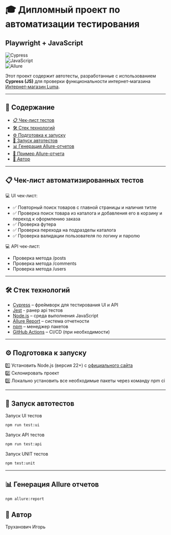 # 🎓 Дипломный проект по автоматизации тестирования 
## **Playwright + JavaScript**  

![Cypress](https://img.shields.io/badge/Framework-Cypress-green)  
![JavaScript](https://img.shields.io/badge/Language-JavaScript-yellow)  
![Allure](https://img.shields.io/badge/Report-Allure-blue)  

Этот проект содержит автотесты, разработанные с использованием **Сypress (JS)** для проверки функциональности интернет-магазина [Интернет-магазин Luma](https://www.onliner.by/).  

---

## 📌 Содержание

- [📋 Чек-лист тестов](#cases)  
- [🛠️ Стек технологий](#stack)  
- [⚙️ Подготовка к запуску](#setup)  
- [🚀 Запуск автотестов](#autotests)  
- [📊 Генерация Allure-отчетов](#generateAllureReport)  
- [📑 Пример Allure-отчета](#allureReport)  
- [👤 Автор](#author)

---

<a id="cases"></a>

## 📋 Чек-лист автоматизированных тестов

💻 UI чек-лист:
- ✅ Повторный поиск товаров с главной страницы и наличия титле 
- ✅ Проверка поиск товара из каталога и добавления его в корзину и переход к оформлению заказа 
- ✅ Проверка футера
- ✅ Проверка перехода на подразделы каталога
- ✅ Проверка валидации пользователя по логину и паролю

💻 API чек-лист:
- Проверка метода /posts
- Проверка метода /comments
- Проверка метода /users

---

<a id="stack"></a>

## 🛠️ Стек технологий

- [Cypress](https://www.cypress.io/) – фреймворк для тестирования UI и API
- [Jest](https://jestjs.io/) - ранер api тестов
- [Node.js](https://nodejs.org/) – среда выполнения JavaScript  
- [Allure Report](https://docs.qameta.io/allure/) – система отчетности  
- [npm](https://www.npmjs.com/) – менеджер пакетов  
- [GitHub Actions](https://github.com/features/actions) – CI/CD (при необходимости)

---
<a id="setup"></a>

## ⚙️ Подготовка к запуску

1️⃣ Установить Node.js (версия 22+) с [официального сайта](https://nodejs.org/)  
2️⃣ Склонировать проект  
3️⃣ Локально установить все необходимые пакеты через команду npm ci  

---

<a id="autotests"></a>

## 🚀 Запуск автотестов

Запуск UI тестов
```bash
npm run test:ui
```

Запуск API тестов
```bash
npm run test:api
```

Запуск UNIT тестов
```bash
npm test:unit
```

---

<a id="generateAllureReport"></a>

## 📊 Генерация Allure отчетов

```bash
npm allure:report
```

<a id="author"></a>

## 👤 Автор 

Труханович Игорь
